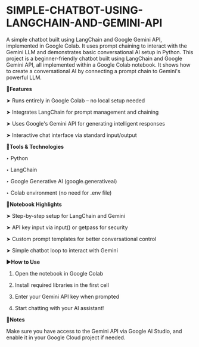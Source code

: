 # SIMPLE-CHATBOT-USING-LANGCHAIN-AND-GEMINI-API
A simple chatbot built using LangChain and Google Gemini API, implemented in Google Colab. It uses prompt chaining to interact with the Gemini LLM and demonstrates basic conversational AI setup in Python. This project is a beginner-friendly chatbot built using LangChain and Google Gemini API, all implemented within a Google Colab notebook. It shows how to create a conversational AI by connecting a prompt chain to Gemini's powerful LLM.

🌟**Features**

➤ Runs entirely in Google Colab – no local setup needed

➤ Integrates LangChain for prompt management and chaining

➤ Uses Google's Gemini API for generating intelligent responses

➤ Interactive chat interface via standard input/output

🔧**Tools & Technologies**

‣ Python

‣ LangChain

‣ Google Generative AI (google.generativeai)

‣ Colab environment (no need for .env file)

📔**Notebook Highlights**

➤ Step-by-step setup for LangChain and Gemini

➤ API key input via input() or getpass for security

➤ Custom prompt templates for better conversational control

➤ Simple chatbot loop to interact with Gemini

▶️**How to Use**

1. Open the notebook in Google Colab

2. Install required libraries in the first cell

3. Enter your Gemini API key when prompted

4. Start chatting with your AI assistant!

🔐**Notes**

Make sure you have access to the Gemini API via Google AI Studio, and enable it in your Google Cloud project if needed.




